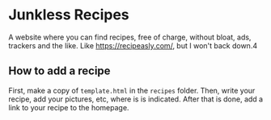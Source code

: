 # Junkless Recipes

A website where you can find recipes, free of charge, without bloat, ads, trackers and the like. Like https://recipeasly.com/, but I won't back down.4

## How to add a recipe

First, make a copy of `template.html` in the `recipes` folder. Then, write your recipe, add your pictures, etc, where is is indicated. After that is done, add a link to your recipe to the homepage. 
